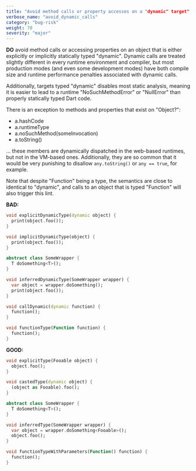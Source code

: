 ```yaml
---
title: "Avoid method calls or property accesses on a "dynamic" target"
verbose_name: "avoid_dynamic_calls"
category: "bug-risk"
weight: 70
severity: "major"
---
```

**DO** avoid method calls or accessing properties on an object that is either
explicitly or implicitly statically typed "dynamic". Dynamic calls are treated
slightly different in every runtime environment and compiler, but most
production modes (and even some development modes) have both compile size and
runtime performance penalties associated with dynamic calls.

Additionally, targets typed "dynamic" disables most static analysis, meaning it
is easier to lead to a runtime "NoSuchMethodError" or "NullError" than properly
statically typed Dart code.

There is an exception to methods and properties that exist on "Object?":
- a.hashCode
- a.runtimeType
- a.noSuchMethod(someInvocation)
- a.toString()

... these members are dynamically dispatched in the web-based runtimes, but not
in the VM-based ones. Additionally, they are so common that it would be very
punishing to disallow `any.toString()` or `any == true`, for example.

Note that despite "Function" being a type, the semantics are close to identical
to "dynamic", and calls to an object that is typed "Function" will also trigger
this lint.

**BAD:**
```dart
void explicitDynamicType(dynamic object) {
  print(object.foo());
}

void implicitDynamicType(object) {
  print(object.foo());
}

abstract class SomeWrapper {
  T doSomething<T>();
}

void inferredDynamicType(SomeWrapper wrapper) {
  var object = wrapper.doSomething();
  print(object.foo());
}

void callDynamic(dynamic function) {
  function();
}

void functionType(Function function) {
  function();
}
```

**GOOD:**
```dart
void explicitType(Fooable object) {
  object.foo();
}

void castedType(dynamic object) {
  (object as Fooable).foo();
}

abstract class SomeWrapper {
  T doSomething<T>();
}

void inferredType(SomeWrapper wrapper) {
  var object = wrapper.doSomething<Fooable>();
  object.foo();
}

void functionTypeWithParameters(Function() function) {
  function();
}
```


